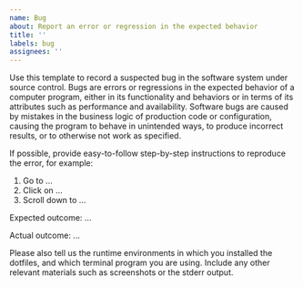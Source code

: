```yaml
---
name: Bug
about: Report an error or regression in the expected behavior
title: ''
labels: bug
assignees: ''
---
```


Use this template to record a suspected bug in the software system under source control. Bugs are errors or regressions in the expected behavior of a computer program, either in its functionality and behaviors or in terms of its attributes such as performance and availability. Software bugs are caused by mistakes in the business logic of production code or configuration, causing the program to behave in unintended ways, to produce incorrect results, or to otherwise not work as specified.

If possible, provide easy-to-follow step-by-step instructions to reproduce the error, for example:

1. Go to ...
2. Click on ...
3. Scroll down to ...

Expected outcome: ...

Actual outcome: ...

Please also tell us the runtime environments in which you installed the dotfiles, and which terminal program you are using. Include any other relevant materials such as screenshots or the stderr output.
